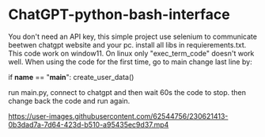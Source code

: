 # ChatGPT-python-bash-interface
You don't need an API key, this simple project use selenium to communicate beetwen chatgpt website and your pc.
install all libs in requierements.txt.
This code work on window11. On linux only "exec_term_code" doesn't work well. 
When using the code for the first time, go to main change last line by:

if __name__ == "__main__":
    create_user_data()

run main.py, connect to chatgpt and then wait 60s the code to stop. then change back the code and run again.


https://user-images.githubusercontent.com/62544756/230621413-0b3dad7a-7d64-423d-b510-a95435ec9d37.mp4

